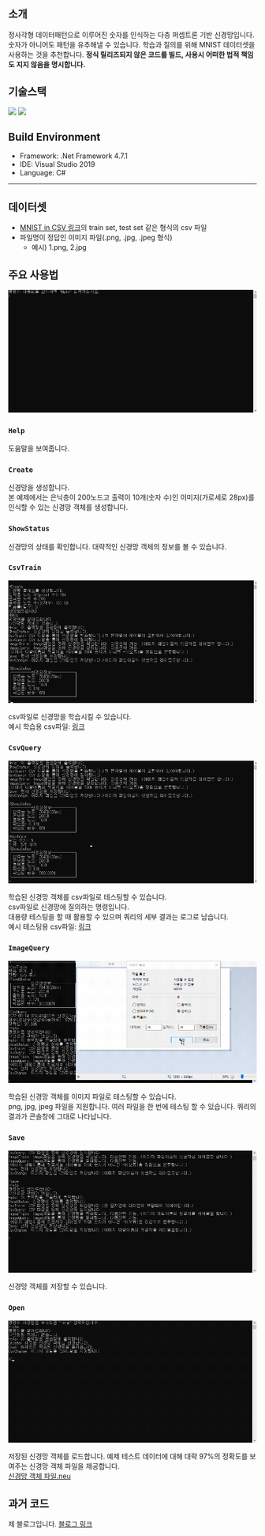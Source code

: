 <!-- @format -->

## 소개

정사각형 데이터패턴으로 이루어진 숫자를 인식하는 다층 퍼셉트론 기반 신경망입니다. 숫자가 아니어도 패턴을 유추해낼 수 있습니다.
학습과 질의를 위해 MNIST 데이터셋을 사용하는 것을 추천합니다.
**정식 릴리즈되지 않은 코드를 빌드, 사용시 어떠한 법적 책임도 지지 않음을 명시합니다.**

## 기술스택

<img src="https://img.shields.io/badge/C%23-007ACC?style=flat&logo=CSharp&logoColor=white">
<img src="https://img.shields.io/badge/.Net Framework-007ACC?style=flat&logo=DotNet&logoColor=white">

## Build Environment

- Framework: .Net Framework 4.7.1
- IDE: Visual Studio 2019
- Language: C#

---

## 데이터셋

- [MNIST in CSV 링크](https://pjreddie.com/projects/mnist-in-csv/)의 train set, test set 같은 형식의 csv 파일
- 파일명이 정답인 이미지 파일(.png, .jpg, .jpeg 형식)
  - 예시) 1.png, 2.jpg

## 주요 사용법

![주요 사용법1](/image/신경망초기화.gif)

### `Help`

도움말을 보여줍니다.

### `Create`

신경망을 생성합니다.  
본 예제에서는 은닉층이 200노드고 출력이 10개(숫자 수)인 이미지(가로세로 28px)를 인식할 수 있는 신경망 객체를 생성합니다.

### `ShowStatus`

신경망의 상태를 확인합니다. 대략적인 신경망 객체의 정보를 볼 수 있습니다.

### `CsvTrain`

![주요 사용법1](/image/Csv학습.gif)

csv파일로 신경망을 학습시킬 수 있습니다.  
예시 학습용 csv파일: [링크](https://pjreddie.com/media/files/mnist_train.csv)

### `CsvQuery`

![주요 사용법1](/image/Csv질의.gif)

학습된 신경망 객체를 csv파일로 테스팅할 수 있습니다.  
csv파일로 신경망에 질의하는 명령입니다.  
대용량 테스팅을 할 때 활용할 수 있으며 쿼리의 세부 결과는 로그로 남습니다.  
예시 테스팅용 csv파일: [링크](https://pjreddie.com/media/files/mnist_test.csv)

### `ImageQuery`

![주요 사용법1](/image/이미지쿼리.gif)

학습된 신경망 객체를 이미지 파일로 테스팅할 수 있습니다.  
png, jpg, jpeg 파일을 지원합니다. 여러 파일을 한 번에 테스팅 할 수 있습니다.
쿼리의 결과가 콘솔창에 그대로 나타납니다.

### `Save`

![주요 사용법1](/image/신경망저장.gif)

신경망 객체를 저장할 수 있습니다.

### `Open`

![주요 사용법1](/image/신경망불러오기.gif)

저장된 신경망 객체를 로드합니다.
예제 테스트 데이터에 대해 대략 97%의 정확도를 보여주는 신경망 객체 파일을 제공합니다.  
[신경망 객체 파일.neu](/trained_file/my_train_data.neu)

## 과거 코드

제 블로그입니다.
[블로그 링크](https://blog.naver.com/redniche/221401615403)
